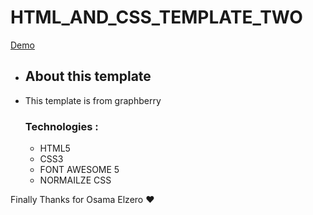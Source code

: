 # HTML_AND_CSS_TEMPLATE_TWO
[Demo](https://ibrahim-code-1.github.io/HTML_AND_CSS_TEMPLATE_TWO/)
- ## About this template
- This template is from graphberry 
  ### Technologies :
  - HTML5
  - CSS3
  - FONT AWESOME 5
  - NORMAILZE CSS

Finally Thanks for Osama Elzero ❤
